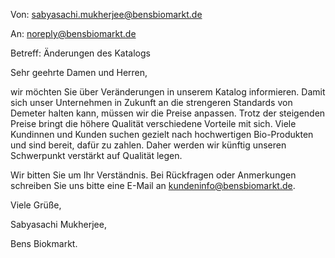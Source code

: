 Von: sabyasachi.mukherjee@bensbiomarkt.de

An:  noreply@bensbiomarkt.de

Betreff: Änderungen des Katalogs

Sehr geehrte Damen und Herren, 

wir möchten Sie über Veränderungen in unserem Katalog informieren. Damit sich unser Unternehmen in Zukunft an die strengeren Standards von Demeter halten kann, müssen wir die Preise anpassen. Trotz der steigenden Preise bringt die höhere Qualität verschiedene Vorteile mit sich. Viele Kundinnen und Kunden suchen gezielt nach hochwertigen Bio-Produkten und sind bereit, dafür zu zahlen. Daher werden wir künftig unseren Schwerpunkt verstärkt auf Qualität legen. 
 
Wir bitten Sie um Ihr Verständnis. Bei Rückfragen oder Anmerkungen schreiben Sie uns bitte eine E-Mail an kundeninfo@bensbiomarkt.de.




Viele Grüße,

Sabyasachi Mukherjee,

Bens Biokmarkt.

